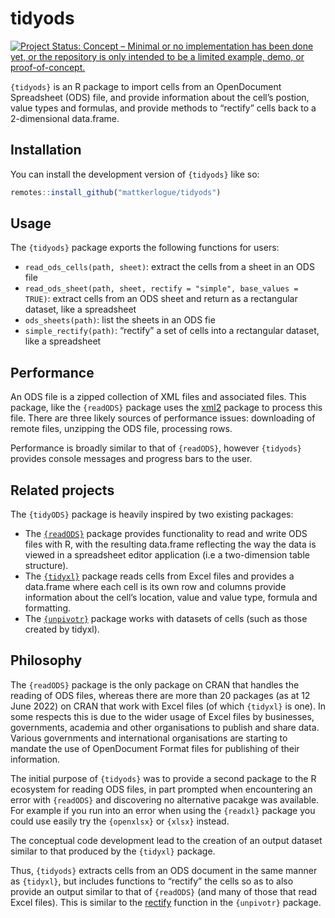
<!-- README.md is generated from README.Rmd. Please edit that file -->

# tidyods

<!-- badges: start -->

[![Project Status: Concept – Minimal or no implementation has been done
yet, or the repository is only intended to be a limited example, demo,
or
proof-of-concept.](https://www.repostatus.org/badges/latest/concept.svg)](https://www.repostatus.org/#concept)
<!-- badges: end -->

`{tidyods}` is an R package to import cells from an OpenDocument
Spreadsheet (ODS) file, and provide information about the cell’s
postion, value types and formulas, and provide methods to “rectify”
cells back to a 2-dimensional data.frame.

## Installation

You can install the development version of `{tidyods}` like so:

``` r
remotes::install_github("mattkerlogue/tidyods")
```

## Usage

The `{tidyods}` package exports the following functions for users:

-   `read_ods_cells(path, sheet)`: extract the cells from a sheet in an
    ODS file
-   `read_ods_sheet(path, sheet, rectify = "simple", base_values = TRUE)`:
    extract cells from an ODS sheet and return as a rectangular dataset,
    like a spreadsheet
-   `ods_sheets(path)`: list the sheets in an ODS fie
-   `simple_rectify(path)`: “rectify” a set of cells into a rectangular
    dataset, like a spreadsheet

## Performance

An ODS file is a zipped collection of XML files and associated files.
This package, like the `{readODS}` package uses the
[xml2](https://xml2.r-lib.org) package to process this file. There are
three likely sources of performance issues: downloading of remote files,
unzipping the ODS file, processing rows.

Performance is broadly similar to that of `{readODS}`, however
`{tidyods}` provides console messages and progress bars to the user.

## Related projects

The `{tidyODS}` package is heavily inspired by two existing packages:

-   The [`{readODS}`](https://github.com/chainsawriot/readODS) package
    provides functionality to read and write ODS files with R, with the
    resulting data.frame reflecting the way the data is viewed in a
    spreadsheet editor application (i.e a two-dimension table
    structure).
-   The [`{tidyxl}`](https://nacnudus.github.io/tidyxl/) package reads
    cells from Excel files and provides a data.frame where each cell is
    its own row and columns provide information about the cell’s
    location, value and value type, formula and formatting.
-   The [`{unpivotr}`](https://nacnudus.github.io/unpivotr/) package
    works with datasets of cells (such as those created by tidyxl).

## Philosophy

The `{readODS}` package is the only package on CRAN that handles the
reading of ODS files, whereas there are more than 20 packages (as at 12
June 2022) on CRAN that work with Excel files (of which `{tidyxl}` is
one). In some respects this is due to the wider usage of Excel files by
businesses, governments, academia and other organisations to publish and
share data. Various governments and international organisations are
starting to mandate the use of OpenDocument Format files for publishing
of their information.

The initial purpose of `{tidyods}` was to provide a second package to
the R ecosystem for reading ODS files, in part prompted when
encountering an error with `{readODS}` and discovering no alternative
pacakge was available. For example if you run into an error when using
the `{readxl}` package you could use easily try the `{openxlsx}` or
`{xlsx}` instead.

The conceptual code development lead to the creation of an output
dataset similar to that produced by the `{tidyxl}` package.

Thus, `{tidyods}` extracts cells from an ODS document in the same manner
as `{tidyxl}`, but includes functions to “rectify” the cells so as to
also provide an output similar to that of `{readODS}` (and many of those
that read Excel files). This is similar to the
[rectify](https://nacnudus.github.io/unpivotr/reference/rectify.html)
function in the `{unpivotr}` package.
